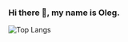 ### Hi there 👋, my name is Oleg.

![Top Langs](https://github-readme-stats.vercel.app/api/top-langs/?username=Legabog&layout=compact)

<!--
**Legabog/Legabog** is a ✨ _special_ ✨ repository because its `README.md` (this file) appears on your GitHub profile.
